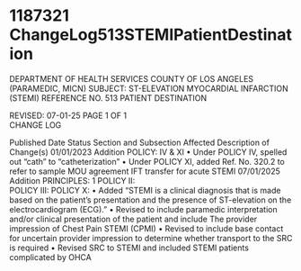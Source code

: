 # 1187321 ChangeLog513STEMIPatientDestination

DEPARTMENT OF HEALTH SERVICES 
COUNTY OF LOS ANGELES 
 (PARAMEDIC, MICN) 
SUBJECT: ST-ELEVATION MYOCARDIAL INFARCTION (STEMI) REFERENCE NO. 513 
  PATIENT DESTINATION 
 
 
 
 
REVISED: 07-01-25 PAGE 1 OF 1  
CHANGE LOG 
 
Published 
Date 
Status Section and 
Subsection Affected 
Description of Change(s) 
01/01/2023 Addition POLICY: IV & XI 
• Under POLICY IV, spelled out 
“cath” to “catheterization” 
• Under POLICY XI, added Ref. No. 
320.2 to refer to sample MOU 
agreement IFT transfer for acute 
STEMI 
07/01/2025 Addition PRINCIPLES: 1 
POLICY II:  
POLICY III: 
POLICY X: 
• Added “STEMI is a clinical 
diagnosis that is made based on the 
patient’s presentation and the 
presence of ST-elevation on the 
electrocardiogram (ECG).” 
• Revised to include paramedic 
interpretation and/or clinical 
presentation of the patient and 
include The provider impression of 
Chest Pain STEMI (CPMI) 
• Revised to include base contact for 
uncertain provider impression to 
determine whether transport to the 
SRC is required 
• Revised SRC to STEMI and 
included STEMI patients 
complicated by OHCA
